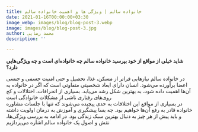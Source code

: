 ```yaml
---
title: خانواده سالم | ویژگی ها و اهمیت خانواده سالم
date: 2021-01-16T00:00:00+03:30
image_webp: images/blog/blog-post-3.webp
image: images/blog/blog-post-3.jpg
author: محمد رضایی
description: ''

---
```

**شاید خیلی از مواقع از خود بپرسید خانواده سالم چه خانواده‌ای است و چه ویژگی‌هایی دارد؟**

در خانواده سالم نيازهايی فراتر از مسكن، غذا، تحصيل و حتی امنيت جسمی و جنسی اعضا برآورده می‌شود. انسان دارای ابعاد شخصیتی متفاوتی است که اگر در خانواده به آن‌ها اهمیت داده شود، به بهترین شکل رشد می‌یابد. بسیاری از انحرافات، اختلالات و کج روی‌های رفتاری ناشی از مشکلات خانوادگی است  
در بسیاری از مواقع این اختلافات به حدی پیچیده می‌شوند که تنها با جلسات مشاوره خانواده قادر به رفع آن‌ها خواهیم بود. چه بسا پیشگیری و آموزش به درمان اولویت داشته و باید پیش از هر چیز به دنبال بهترین سبک زندگی بود. در ادامه به بررسی ویژگی‌ها، نقش و اصول یک خانواده سالم اشاره می‌پردازیم